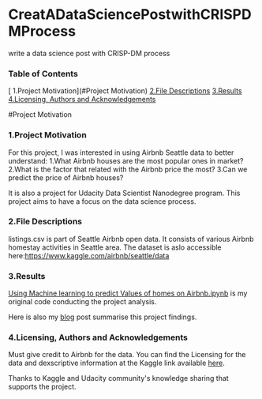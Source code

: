 # CreatADataSciencePostwithCRISPDMProcess
 write a data science post with CRISP-DM process
 
### Table of Contents
[ 1.Project Motivation](#Project Motivation)
[ 2.File Descriptions](<!-- File Descriptions --> ) 
[ 3.Results](<!-- Result --> )
[ 4.Licensing, Authors and Acknowledgements](<!-- Licensing, Authors and Acknowledgements --> )

#Project Motivation
 ### 1.Project Motivation
 For this project, I was interested in using Airbnb Seattle data to better understand:
 1.What Airbnb houses are the most popular ones in market?
 2.What is the factor that related with the Airbnb price the most?
 3.Can we predict the price of Airbnb houses?

It is also a project for Udacity Data Scientist Nanodegree program. This project aims to have a focus on the data science process.

<!-- File Descriptions --> 
### 2.File Descriptions
listings.csv is part of Seattle Airbnb open data. It consists of various Airbnb homestay activities in Seattle area.
The dataset is aslo accessible here:https://www.kaggle.com/airbnb/seattle/data

<!-- Result --> 
### 3.Results
[Using Machine learning to predict Values of homes on Airbnb.ipynb](https://github.com/minyansh7/CreatADataSciencePostwithCRISPDMProcess/blob/main/Using%20Machine%20learning%20to%20predict%20Values%20of%20homes%20on%20Airbnb.ipynb) is my original code conducting the project analysis.

Here is also my [blog](https://minyansh.blogspot.com/2021/06/use-data-science-to-predict-airbnb.html) post summarise this project findings.

<!-- Licensing, Authors and Acknowledgements --> 
### 4.Licensing, Authors and Acknowledgements
Must give credit to Airbnb for the data. You can find the Licensing for the data and dexscriptive information at the Kaggle link available [here](https://www.kaggle.com/airbnb/seattle/data).

Thanks to Kaggle and Udacity community's knowledge sharing that supports the project.
